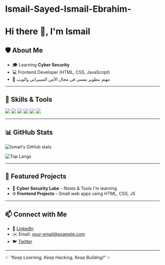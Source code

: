 # Ismail-Sayed-Ismail-Ebrahim-
# Hi there 👋, I'm Ismail  

## 🛡️ About Me  
- 🎓 Learning **Cyber Security**  
- 💻 Frontend Developer (HTML, CSS, JavaScript)  
- 🚀 مهتم بتطوير نفسي في مجال الأمن السيبراني والويب  

---

## 🧰 Skills & Tools  
<p align="left">
  <img src="https://img.shields.io/badge/HTML5-E34F26?style=for-the-badge&logo=html5&logoColor=white"/>
  <img src="https://img.shields.io/badge/CSS3-1572B6?style=for-the-badge&logo=css3&logoColor=white"/>
  <img src="https://img.shields.io/badge/JavaScript-F7DF1E?style=for-the-badge&logo=javascript&logoColor=black"/>
  <img src="https://img.shields.io/badge/Cyber%20Security-000000?style=for-the-badge&logo=hackaday&logoColor=white"/>
  <img src="https://img.shields.io/badge/Git-F05032?style=for-the-badge&logo=git&logoColor=white"/>
  <img src="https://img.shields.io/badge/GitHub-181717?style=for-the-badge&logo=github&logoColor=white"/>
</p>  

---

## 📊 GitHub Stats  
![Ismail's GitHub stats](https://github-readme-stats.vercel.app/api?username=USERNAME&show_icons=true&theme=radical)  

![Top Langs](https://github-readme-stats.vercel.app/api/top-langs/?username=USERNAME&layout=compact&theme=radical)  

---

## 📂 Featured Projects  
- 🔐 **Cyber Security Labs** – Notes & Tools I'm learning  
- 🌐 **Frontend Projects** – Small web apps using HTML, CSS, JS  

---

## 📫 Connect with Me  
- 💼 [LinkedIn](https://www.linkedin.com)  
- ✉️ Email: your-email@example.com  
- 🐦 [Twitter](https://twitter.com)  

---

✨ *"Keep Learning, Keep Hacking, Keep Building!"* ✨
